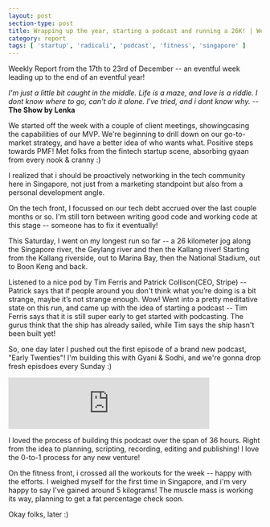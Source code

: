 ```yaml
---
layout: post
section-type: post
title: Wrapping up the year, starting a podcast and running a 26K! | Weekly Report 121"
category: report
tags: [ 'startup', 'radicali', 'podcast', 'fitness', 'singapore' ]
---
```


Weekly Report from the 17th to 23rd of December -- an eventful week leading up to the end of an eventful year! 

*I'm just a little bit caught in the middle. 
Life is a maze, and love is a riddle. 
I dont know where to go, can't do it alone. 
I've tried, and i dont know why.* 
-- **The Show by Lenka**

We started off the week with a couple of client meetings, showingcasing the capabilities of our MVP. We're beginning to drill down on our go-to-market strategy, and have a better idea of who wants what. Positive steps towards PMF! Met folks from the fintech startup scene, absorbing gyaan from every nook & cranny :)

I realized that i should be proactively networking in the tech community here in Singapore, not just from a marketing standpoint but also from a personal development angle.

On the tech front, I focussed on our tech debt accrued over the last couple months or so. I'm still torn between writing good code and working code at this stage -- someone has to fix it eventually!

This Saturday, I went on my longest run so far -- a 26 kilometer jog along the Singapore river, the Geylang river and then the Kallang river! Starting from the Kallang riverside, out to Marina Bay, then the National Stadium, out to Boon Keng and back. 

Listened to a nice pod by Tim Ferris and Patrick Collison(CEO, Stripe) -- Patrick says that if people around you don't think what you’re doing is a bit strange, maybe it’s not strange enough. Wow! Went into a pretty meditative state on this run, and came up with the idea of starting a podcast -- Tim Ferris says that it is still super early to get started with podcasting. The gurus think that the ship has already sailed, while Tim says the ship hasn't been built yet!

So, one day later I pushed out the first episode of a brand new podcast, "Early Twenties"! I'm building this with Gyani & Sodhi, and we're gonna drop fresh episdoes every Sunday :)

<iframe src="https://anchor.fm/earlytwenties/embed" height="102px" width="400px" frameborder="0" scrolling="no"></iframe>

I loved the process of building this podcast over the span of 36 hours. Right from the idea to planning, scripting, recording, editing and publishing! I love the 0-to-1 process for any new venture!

On the fitness front, i crossed all the workouts for the week -- happy with the efforts. I weighed myself for the first time in Singapore, and i'm very happy to say I've gained around 5 kilograms! The muscle mass is working its way, planning to get a fat percentage check soon. 

Okay folks, later :)